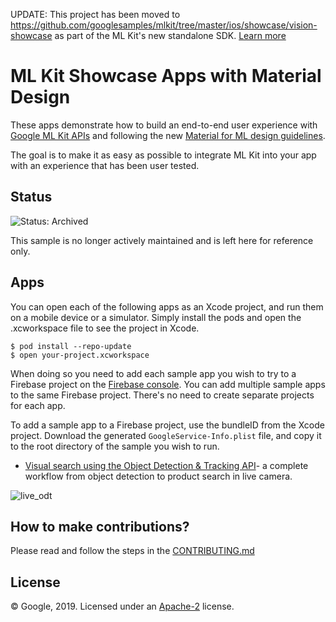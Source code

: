 UPDATE: This project has been moved to https://github.com/googlesamples/mlkit/tree/master/ios/showcase/vision-showcase as part of the ML Kit's new standalone SDK. [Learn more](https://developers.google.com/ml-kit)

# ML Kit Showcase Apps with Material Design

These apps demonstrate how to build an end-to-end user experience with [Google ML Kit APIs](https://developers.google.com/ml-kit) and following the new [Material for ML design guidelines](https://material.io/collections/machine-learning/).

The goal is to make it as easy as possible to integrate ML Kit into your app with an experience that has been user tested.

## Status

![Status: Archived](https://img.shields.io/badge/Status-Archived-red)

This sample is no longer actively maintained and is left here for reference only.

## Apps

You can open each of the following apps as an Xcode project, and run
them on a mobile device or a simulator. Simply install the pods and open
the .xcworkspace file to see the project in Xcode.

```
$ pod install --repo-update
$ open your-project.xcworkspace
```
When doing so you need to add each sample app you wish to try to a Firebase
project on the [Firebase console](https://console.firebase.google.com).
You can add multiple sample apps to the same Firebase project.
There's no need to create separate projects for each app.

To add a sample app to a Firebase project, use the bundleID from the Xcode project.
Download the generated `GoogleService-Info.plist` file, and copy it to the root
directory of the sample you wish to run.

- [Visual search using the Object Detection & Tracking API](ShowcaseApp/README.md)- a complete workflow from object detection to product search in live camera.

![live_odt](screenshots/live_odt.gif)

## How to make contributions?
Please read and follow the steps in the [CONTRIBUTING.md](CONTRIBUTING.md)

## License
© Google, 2019. Licensed under an [Apache-2](./LICENSE) license.
